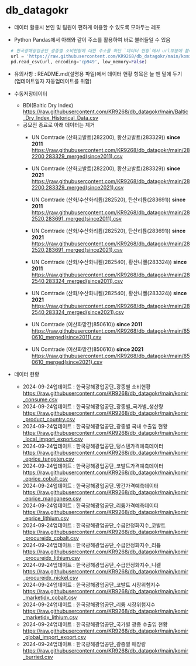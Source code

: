 # db_datagokr

* 데이터 활용시 본인 및 팀원이 편하게 이용할 수 있도록 모아두는 레포

* Python Pandas에서 아래와 같이 주소를 활용하여 바로 불러들일 수 있음
```python
  # 한국광해광업공단_광종별 소비현황에 대한 주소를 하단 `데이터 현황`에서 url부분에 붙여넣기
  url = 'https://raw.githubusercontent.com/KR9268/db_datagokr/main/komir_consume.csv'
  pd.read_csv(url, encoding='cp949', low_memory=False)
```

* 유의사항 : README.md(설명용 파일)에서 데이터 현황 항목은 늘 맨 밑에 두기 
  (업데이트일자 자동업데이트를 위함)

* 수동저장데이터
  * BDI(Baltic Dry Index)
https://raw.githubusercontent.com/KR9268/db_datagokr/main/Baltic_Dry_Index_Historical_Data.csv
  * 공모전 종료로 아래 데이터는 제거
    * UN Comtrade (산화코발트(282200), 황산코발트(283329)) **since 2011**
  https://raw.githubusercontent.com/KR9268/db_datagokr/main/282200,283329_merged(since2011).csv
    * UN Comtrade (산화코발트(282200), 황산코발트(283329)) **since 2021**
  https://raw.githubusercontent.com/KR9268/db_datagokr/main/282200,283329_merged(since2021).csv
  
    * UN Comtrade (산화/수산화리튬(282520), 탄산리튬(283691)) **since 2011**
  https://raw.githubusercontent.com/KR9268/db_datagokr/main/282520,283691_merged(since2011).csv
    * UN Comtrade (산화/수산화리튬(282520), 탄산리튬(283691)) **since 2021**
  https://raw.githubusercontent.com/KR9268/db_datagokr/main/282520,283691_merged(since2021).csv
  
    * UN Comtrade (산화/수산화니켈(282540), 황산니켈(283324)) **since 2011**
  https://raw.githubusercontent.com/KR9268/db_datagokr/main/282540,283324_merged(since2011).csv
    * UN Comtrade (산화/수산화니켈(282540), 황산니켈(283324)) **since 2021**
  https://raw.githubusercontent.com/KR9268/db_datagokr/main/282540,283324_merged(since2021).csv
  
    * UN Comtrade (이산화망간(850610)) **since 2011**
  https://raw.githubusercontent.com/KR9268/db_datagokr/main/850610_merged(since2011).csv
    * UN Comtrade (이산화망간(850610)) **since 2021**
  https://raw.githubusercontent.com/KR9268/db_datagokr/main/850610_merged(since2021).csv


* 데이터 현황

  *  2024-09-24업데이트 : 한국광해광업공단_광종별 소비현황
https://raw.githubusercontent.com/KR9268/db_datagokr/main/komir_consume.csv
  *  2024-09-24업데이트 : 한국광해광업공단_광종별_국가별_생산량
https://raw.githubusercontent.com/KR9268/db_datagokr/main/komir_product_country.csv
  *  2024-09-24업데이트 : 한국광해광업공단_광종별 국내 수출입 현황
https://raw.githubusercontent.com/KR9268/db_datagokr/main/komir_local_import_export.csv
  *  2024-09-24업데이트 : 한국광해광업공단_텅스텐가격예측데이터
https://raw.githubusercontent.com/KR9268/db_datagokr/main/komir_eprice_tungsten.csv
  *  2024-09-24업데이트 : 한국광해광업공단_코발트가격예측데이터
https://raw.githubusercontent.com/KR9268/db_datagokr/main/komir_eprice_cobalt.csv
  *  2024-09-24업데이트 : 한국광해광업공단_망간가격예측데이터
https://raw.githubusercontent.com/KR9268/db_datagokr/main/komir_eprice_manganese.csv
  *  2024-09-24업데이트 : 한국광해광업공단_리튬가격예측데이터
https://raw.githubusercontent.com/KR9268/db_datagokr/main/komir_eprice_lithium.csv
  *  2024-09-24업데이트 : 한국광해광업공단_수급안정화지수_코발트
https://raw.githubusercontent.com/KR9268/db_datagokr/main/komir_procureidx_cobalt.csv
  *  2024-09-24업데이트 : 한국광해광업공단_수급안정화지수_리튬 
https://raw.githubusercontent.com/KR9268/db_datagokr/main/komir_procureidx_lithium.csv
  *  2024-09-24업데이트 : 한국광해광업공단_수급안정화지수_니켈
https://raw.githubusercontent.com/KR9268/db_datagokr/main/komir_procureidx_nickel.csv
  *  2024-09-24업데이트 : 한국광해광업공단_코발트 시장위험지수
https://raw.githubusercontent.com/KR9268/db_datagokr/main/komir_marketidx_cobalt.csv
  *  2024-09-24업데이트 : 한국광해광업공단_리튬 시장위험지수
https://raw.githubusercontent.com/KR9268/db_datagokr/main/komir_marketidx_lithium.csv
  *  2024-09-24업데이트 : 한국광해광업공단_국가별 광종 수출입 현황
https://raw.githubusercontent.com/KR9268/db_datagokr/main/komir_global_import_export.csv
  *  2024-09-24업데이트 : 한국광해광업공단_광종별 매장량
https://raw.githubusercontent.com/KR9268/db_datagokr/main/komir_burried.csv
